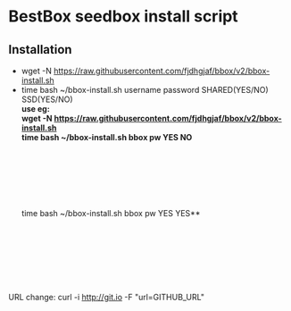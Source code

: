 BestBox seedbox install script
==========
Installation
--------------
- wget -N https://raw.githubusercontent.com/fjdhgjaf/bbox/v2/bbox-install.sh <br>
- time bash ~/bbox-install.sh username password SHARED(YES/NO) SSD(YES/NO)<br>
**use eg: <br>
wget -N https://raw.githubusercontent.com/fjdhgjaf/bbox/v2/bbox-install.sh <br>
time bash ~/bbox-install.sh bbox pw YES NO**<br><br><br><br><br><br><br><br>
time bash ~/bbox-install.sh bbox pw YES YES**<br><br><br><br><br><br><br><br>

URL change: curl -i http://git.io -F "url=GITHUB_URL"
